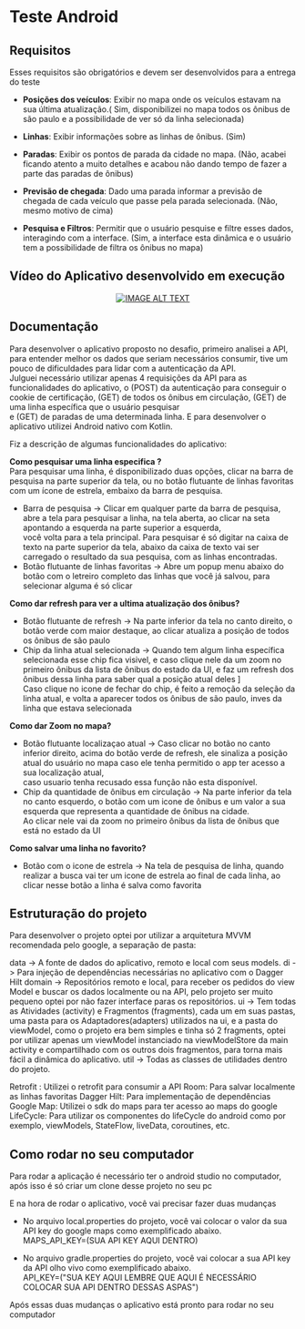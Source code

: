 # Teste Android     
## Requisitos   

Esses requisitos são obrigatórios e devem ser desenvolvidos para a entrega do teste

* **Posições dos veículos**: Exibir no mapa onde os veículos estavam na sua última atualização.( Sim, disponibilizei no mapa todos os ônibus de são paulo e a possibilidade de ver só da linha selecionada)

* **Linhas**: Exibir informações sobre as linhas de ônibus. (Sim)

* **Paradas**: Exibir os pontos de parada da cidade no mapa. (Não, acabei ficando atento a muito detalhes e acabou não dando tempo de fazer a parte das paradas de ônibus)

* **Previsão de chegada**: Dado uma parada informar a previsão de chegada de cada veículo que passe pela parada selecionada. (Não, mesmo motivo de cima)

* **Pesquisa e Filtros**: Permitir que o usuário pesquise e filtre esses dados, interagindo com a interface. (Sim, a interface esta dinâmica e o usuário tem a possibilidade de filtra os ônibus no mapa)


## Vídeo do Aplicativo desenvolvido em execução   

<div align="center">
  <a href="https://www.youtube.com/watch?v=VijbqPqyz6c&ab_channel=gabrielconti"><img src="https://i9.ytimg.com/vi_webp/VijbqPqyz6c/mq1.webp?sqp=CMjA55gG&rs=AOn4CLDv-RY0vO3rtE4V8z2Dq_5HtIgVdg" alt="IMAGE ALT TEXT"></a>
</div>


## Documentação 


Para desenvolver o aplicativo proposto no desafio, primeiro analisei a API, para entender melhor os dados que seriam necessários consumir, tive um pouco de dificuldades para lidar com a autenticação da API.    
Julguei necessário utilizar apenas 4 requisições da API para as funcionalidades do aplicativo, o (POST) da autenticação para conseguir o cookie de certificação, (GET) de todos os ônibus em circulação, (GET) de uma linha específica que o usuário pesquisar   
e (GET) de paradas de uma determinada linha. E para desenvolver o aplicativo utilizei Android nativo com Kotlin.  

Fiz a descrição de algumas funcionalidades do aplicativo:

**Como pesquisar uma linha especifica ?**     
Para pesquisar uma linha, é disponibilizado duas opções, clicar na barra de pesquisa na parte superior da tela, ou no botão flutuante de linhas favoritas com um ícone de estrela, embaixo da barra de pesquisa.   
* Barra de pesquisa -> Clicar em qualquer parte da barra de pesquisa, abre a tela para pesquisar a linha, na tela aberta, ao clicar na seta apontando a esquerda na parte superior a esquerda,   
	você volta para a tela principal. Para pesquisar é só digitar na caixa de texto na parte superior da tela, abaixo da caixa de texto vai ser carregado o resultado da sua pesquisa, com as linhas encontradas.     
* Botão flutuante de linhas favoritas -> Abre um popup menu abaixo do botão com o letreiro completo das linhas que você já salvou, para selecionar alguma é só clicar   
  


**Como dar refresh para ver a ultima atualização dos ônibus?**    
* Botão flutuante de refresh -> Na parte inferior da tela no canto direito, o botão verde com maior destaque, ao clicar atualiza a posição de todos os ônibus de são paulo     
* Chip da linha atual selecionada -> Quando tem algum linha específica selecionada esse chip fica visivel, e caso clique nele da um zoom no primeiro ônibus da lista de ônibus do estado da UI, e faz um refresh dos ônibus dessa linha para saber qual a posição atual deles   ]  
	Caso clique no icone de fechar do chip, é feito a remoção da seleção da linha atual, e volta a aparecer todos os ônibus de são paulo, inves da linha que estava selecionada  


**Como dar Zoom no mapa?**  
* Botão flutuante localizaçao atual -> Caso clicar no botão no canto inferior direito, acima do botão verde de refresh, ele sinaliza a posição atual do usuário no mapa caso ele tenha permitido o app ter acesso a sua localização atual,  
	caso usuario tenha recusado essa função não esta disponível.    
* Chip da quantidade de ônibus em circulação -> Na parte inferior da tela no canto esquerdo, o botão com um icone de ônibus e um valor a sua esquerda que representa a quantidade de ônibus na cidade.   
	Ao clicar nele vai da zoom no primeiro ônibus da lista de ônibus que está no estado da UI  


**Como salvar uma linha no favorito?**   
* Botão com o icone de estrela -> Na tela de pesquisa de linha, quando realizar a busca vai ter um icone de estrela ao final de cada linha, ao clicar nesse botão a linha é salva como favorita  

## Estruturação do projeto  

Para desenvolver o projeto optei por utilizar a arquitetura MVVM recomendada pelo google, a separação de pasta:   

data -> A fonte de dados do aplicativo, remoto e local com seus models.
di -> Para injeção de dependências necessárias no aplicativo com o Dagger Hilt
domain -> Repositórios remoto e local, para receber os pedidos do view Model e buscar os dados localmente ou na API, pelo projeto ser muito pequeno optei por não fazer interface paras os repositórios.
ui -> Tem todas as Atividades (activity) e Fragmentos (fragments), cada um em suas pastas, uma pasta para os Adaptadores(adapters) utilizados na ui, e a pasta do viewModel, como o projeto era bem simples e tinha só 2 fragments, optei por utilizar apenas um viewModel instanciado na viewModelStore da main activity e compartilhado com os outros dois fragmentos, para torna mais fácil a dinâmica do aplicativo.
util -> Todas as classes de utilidades dentro do projeto.

Retrofit : Utilizei o retrofit para consumir a API 
Room: Para salvar localmente as linhas favoritas 
Dagger Hilt: Para implementação de dependências
Google Map: Utilizei o sdk do maps para ter acesso ao maps do google
LifeCycle: Para utilizar os componentes do lifeCycle do android como por exemplo, viewModels, StateFlow, liveData, coroutines, etc.   



  
## Como rodar no seu computador  

Para rodar a aplicação é necessário ter o android studio no computador, após isso é só criar um clone desse projeto no seu pc  

E na hora de rodar o aplicativo, você vai precisar fazer duas mudanças  

* No arquivo local.properties do projeto, você vai colocar o valor da sua API key do google maps como exemplificado abaixo.      
MAPS_API_KEY=(SUA API KEY AQUI DENTRO)	

* No arquivo gradle.properties do projeto, você vai colocar a sua API key da API olho vivo como exemplificado abaixo.   
API_KEY=("SUA KEY AQUI LEMBRE QUE AQUI É NECESSÁRIO COLOCAR SUA API DENTRO DESSAS ASPAS")

Após essas duas mudanças o aplicativo está pronto para rodar no seu computador  
